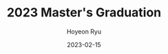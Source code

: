 ---
layout: memories-info  # FIXED! DO NOT CHANGE!
author: "Hoyeon Ryu"   # your name
title:  "2023 Master's Graduation"  # publication title
date:   2023-02-15  # date

params:
    gallery:
        - "gallery/image1.png"  # first image will automatically be considered as a thumbnail
        - "gallery/image2.png"
        - "gallery/image3.png"
---